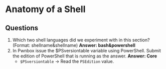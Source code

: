 # Anatomy of a Shell

## Questions
1. Which two shell languages did we experiment with in this section? (Format: shellname&shellname) **Answer: bash&powershell**
2. In Pwnbox issue the $PSversiontable variable using PowerShell. Submit the edition of PowerShell that is running as the answer. **Answer: Core**
   - `$PSversiontable` → Read the `PSEdition` value.